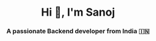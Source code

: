 <h1 align="center">Hi 👋, I'm Sanoj</h1>
<h3 align="center">A passionate Backend developer from India 🇮🇳 </h3>

